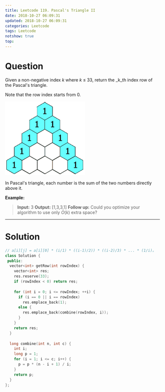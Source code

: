 ```yaml
---
title: Leetcode 119. Pascal's Triangle II
date: 2018-10-27 06:09:31
updated: 2018-10-27 06:09:31
categories: Leetcode
tags: Leetcode
notshow: true
top:
---
```


# Question

Given a non-negative index  _k_ where  _k_  ≤ 33, return the  _k_th index row of the Pascal's triangle.

Note that the row index starts from 0.

![](/images/in-post/2018-10-27-Leetcode-119-Pascal-Triangle-II/2018-10-27-23-01-55.gif)

In Pascal's triangle, each number is the sum of the two numbers directly above it.

**Example:**

> **Input:** 3
> **Output:** [1,3,3,1]
> **Follow up:**
> Could you optimize your algorithm to use only  _O_(_k_) extra space?

<!-- more -->

---------

# Solution

```cpp
// a[i][j] = a[i][0] * (i/1) * ((i-1)/2)) * ((i-2)/3) * ... * (1/i)。
class Solution {
 public:
  vector<int> getRow(int rowIndex) {
    vector<int> res;
    res.reserve(33);
    if (rowIndex < 0) return res;

    for (int i = 0; i <= rowIndex; ++i) {
      if (i == 0 || i == rowIndex)
        res.emplace_back(1);
      else {
        res.emplace_back(combine(rowIndex, i));
      }
    }
    return res;
  }

  long combine(int n, int c) {
    int i;
    long p = 1;
    for (i = 1; i <= c; i++) {
      p = p * (n - i + 1) / i;
    }
    return p;
  }
};
```
